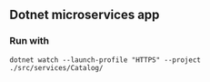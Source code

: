 ## Dotnet microservices app

### Run with
`dotnet watch --launch-profile "HTTPS" --project ./src/services/Catalog/`
